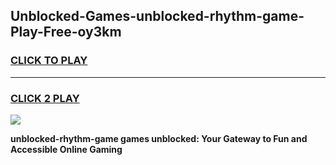 
## Unblocked-Games-unblocked-rhythm-game-Play-Free-oy3km
<h3>
<a href="https://premium76.site?title=unblocked-rhythm-game&ref=10A">CLICK TO PLAY</a></h3>
<hr>

<h3>
<a href="https://premium76.site?title=unblocked-rhythm-game&ref=10A">CLICK 2 PLAY</a>
  
</h3>

<a href="https://premium76.site?title=unblocked-rhythm-game&ref=10A"><img src="https://clearcache.store/games.png"></a>


**unblocked-rhythm-game games unblocked: Your Gateway to Fun and Accessible Online Gaming**
